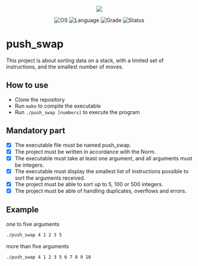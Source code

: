 
<p align="center">
    <img src="https://game.42sp.org.br/static/assets/achievements/push_swape.png">
</p>

<p align="center">
    <img src="https://img.shields.io/badge/OS-Linux-blue" alt="OS">
    <img src="https://img.shields.io/badge/Language-C%20%7C%20C%2B%2B-orange.svg" alt="Language">
    <img src="https://img.shields.io/badge/Grade-84%2F100-brightgreen.svg" alt="Grade">
    <img src="https://img.shields.io/badge/Status-Completed-brightgreen.svg" alt="Status">
</p>

# push_swap

This project is about sorting data on a stack, with a limited set of instructions, and the smallest number of moves.

## How to use
- Clone the repository
- Run `make` to compile the executable
- Run `./push_swap [numbers]` to execute the program

## Mandatory part
- [x] The executable file must be named push_swap.
- [x] The project must be written in accordance with the Norm.
- [x] The executable must take at least one argument, and all arguments must be integers.
- [x] The executable must display the smallest list of instructions possible to sort the arguments received.
- [x] The project must be able to sort up to 5, 100 or 500 integers.
- [x] The project must be able of handling duplicates, overflows and errors.

## Example

one to five arguments

``` bash
./push_swap 4 1 2 3 5
```

more than five arguments

``` bash
./push_swap 4 1 2 3 5 6 7 8 9 10
```
